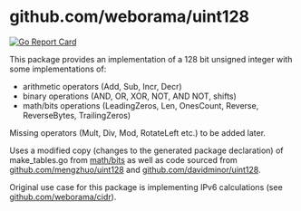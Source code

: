 # github.com/weborama/uint128

[![Go Report Card](https://goreportcard.com/badge/github.com/weborama/uint128)](https://goreportcard.com/report/github.com/weborama/uint128)

This package provides an implementation of a 128 bit unsigned integer with some
implementations of:

- arithmetic operators (Add, Sub, Incr, Decr)
- binary operations (AND, OR, XOR, NOT, AND NOT, shifts)
- math/bits operations (LeadingZeros, Len, OnesCount, Reverse, ReverseBytes, TrailingZeros)

Missing operators (Mult, Div, Mod, RotateLeft etc.) to be added later.

Uses a modified copy (changes to the generated package declaration) of make_tables.go from [math/bits](https://github.com/golang/go/tree/master/src/math/bits) as well as code sourced from [github.com/mengzhuo/uint128](https://github.com/mengzhuo/uint128) and [github.com/davidminor/uint128](https://github.com/davidminor/uint128).

Original use case for this package is implementing IPv6 calculations (see
[github.com/weborama/cidr](http://github.com/weborama/cidr)).
